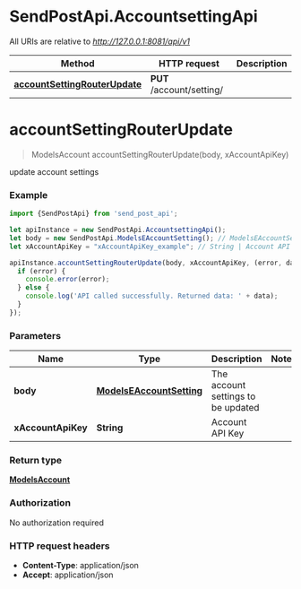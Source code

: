 # SendPostApi.AccountsettingApi

All URIs are relative to *http://127.0.0.1:8081/api/v1*

Method | HTTP request | Description
------------- | ------------- | -------------
[**accountSettingRouterUpdate**](AccountsettingApi.md#accountSettingRouterUpdate) | **PUT** /account/setting/ | 

<a name="accountSettingRouterUpdate"></a>
# **accountSettingRouterUpdate**
> ModelsAccount accountSettingRouterUpdate(body, xAccountApiKey)



update account settings

### Example
```javascript
import {SendPostApi} from 'send_post_api';

let apiInstance = new SendPostApi.AccountsettingApi();
let body = new SendPostApi.ModelsEAccountSetting(); // ModelsEAccountSetting | The account settings to be updated
let xAccountApiKey = "xAccountApiKey_example"; // String | Account API Key

apiInstance.accountSettingRouterUpdate(body, xAccountApiKey, (error, data, response) => {
  if (error) {
    console.error(error);
  } else {
    console.log('API called successfully. Returned data: ' + data);
  }
});
```

### Parameters

Name | Type | Description  | Notes
------------- | ------------- | ------------- | -------------
 **body** | [**ModelsEAccountSetting**](ModelsEAccountSetting.md)| The account settings to be updated | 
 **xAccountApiKey** | **String**| Account API Key | 

### Return type

[**ModelsAccount**](ModelsAccount.md)

### Authorization

No authorization required

### HTTP request headers

 - **Content-Type**: application/json
 - **Accept**: application/json

